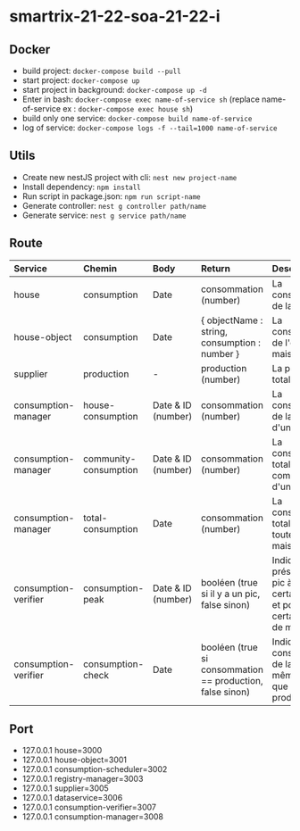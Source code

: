 # smartrix-21-22-soa-21-22-i

## Docker

- build project: `docker-compose build --pull`
- start project: `docker-compose up`
- start project in background: `docker-compose up -d`
- Enter in bash: `docker-compose exec name-of-service sh` (replace name-of-service ex : `docker-compose exec house sh`)
- build only one service: `docker-compose build name-of-service`
- log of service: `docker-compose logs -f --tail=1000 name-of-service`

## Utils
- Create new nestJS project with cli: `nest new project-name`
- Install dependency:  `npm install`
- Run script in package.json: `npm run script-name`
- Generate controller: `nest g controller path/name`
- Generate service: `nest g service path/name`

## Route

| Service       | Chemin      | Body            | Return     |Description            |
| :-------------|:--------    | :-----          |:--------   |:----------------------|
| house         | consumption | Date              | consommation (number)     | La consommation de la maison|
| house-object  | consumption | Date            |{ objectName : string, consumption : number } | La consommation de l'objet de la maison   |
|supplier       | production   |-                | production (number)      | La production totale |
| consumption-manager | house-consumption | Date & ID (number) | consommation (number) | La consommation de la maison d'un ID donné |
| consumption-manager | community-consumption | Date & ID (number) | consommation (number) | La consommation totale d'une communauté d'un ID donné |
| consumption-manager | total-consumption | Date | consommation (number) | La consommation totale de toutes les maisons |
| consumption-verifier | consumption-peak | Date & ID (number) | booléen (true si il y a un pic, false sinon) | Indique la présence d'un pic à une certaine date et pour un certain groupe de maison
| consumption-verifier | consumption-check | Date | booléen (true si consommation == production, false sinon) | Indique si la consommation de la grid a la même valeur que la production

## Port
- 127.0.0.1 house=3000  
- 127.0.0.1 house-object=3001  
- 127.0.0.1 consumption-scheduler=3002  
- 127.0.0.1 registry-manager=3003   
- 127.0.0.1 supplier=3005  
- 127.0.0.1 dataservice=3006  
- 127.0.0.1 consumption-verifier=3007  
- 127.0.0.1 consumption-manager=3008  
